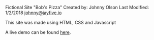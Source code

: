 Fictional Site "Bob's Pizza"
Created by: Johnny Olson            Last Modified: 1/2/2018
            johnny@jayfive.io
            
            
This site was made using HTML, CSS and Javascript

A live demo can be found [here](https://jayefive.000webhostapp.com/BobsPizza/).